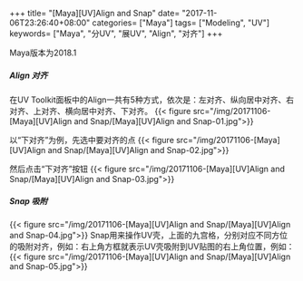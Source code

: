 +++
title= "[Maya][UV]Align and Snap"
date= "2017-11-06T23:26:40+08:00"
categories= ["Maya"]
tags= ["Modeling", "UV"]
keywords= ["Maya", "分UV", "展UV", "Align", "对齐"]
+++

Maya版本为2018.1


##### Align 对齐
在UV Toolkit面板中的Align一共有5种方式，依次是：左对齐、纵向居中对齐、右对齐、上对齐、横向居中对齐、下对齐。
{{< figure src="/img/20171106-[Maya][UV]Align and Snap/[Maya][UV]Align and Snap-01.jpg">}}

以“下对齐”为例，先选中要对齐的点
{{< figure src="/img/20171106-[Maya][UV]Align and Snap/[Maya][UV]Align and Snap-02.jpg">}}

然后点击“下对齐”按钮
{{< figure src="/img/20171106-[Maya][UV]Align and Snap/[Maya][UV]Align and Snap-03.jpg">}}

##### Snap 吸附
{{< figure src="/img/20171106-[Maya][UV]Align and Snap/[Maya][UV]Align and Snap-04.jpg">}}
Snap用来操作UV壳，上面的九宫格，分别对应不同方位的吸附对齐，例如：右上角方框就表示UV壳吸附到UV贴图的右上角位置，例如：
{{< figure src="/img/20171106-[Maya][UV]Align and Snap/[Maya][UV]Align and Snap-05.jpg">}}
